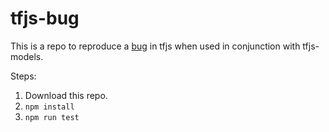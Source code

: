 # tfjs-bug

This is a repo to reproduce a [bug](https://github.com/tensorflow/tfjs/issues/5042) in tfjs when used in conjunction with tfjs-models.

Steps:
1. Download this repo.
2. `npm install`
3. `npm run test`

